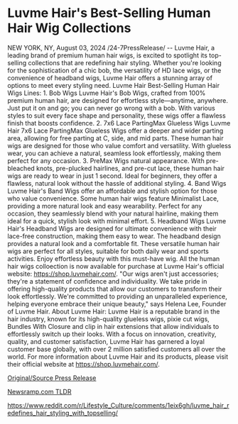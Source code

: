 # Luvme Hair's Best-Selling Human Hair Wig Collections

NEW YORK, NY, August 03, 2024 /24-7PressRelease/ -- Luvme Hair, a leading brand of premium human hair wigs, is excited to spotlight its top-selling collections that are redefining hair styling. Whether you're looking for the sophistication of a chic bob, the versatility of HD lace wigs, or the convenience of headband wigs, Luvme Hair offers a stunning array of options to meet every styling need.  Luvme Hair Best-Selling Human Hair Wigs Lines: 1. Bob Wigs Luvme Hair's Bob Wigs, crafted from 100% premium human hair, are designed for effortless style—anytime, anywhere. Just put it on and go; you can never go wrong with a bob. With various styles to suit every face shape and personality, these wigs offer a flawless finish that boosts confidence.  2. 7x6 Lace PartingMax Glueless Wigs Luvme Hair 7x6 Lace PartingMax Glueless Wigs offer a deeper and wider parting area, allowing for free parting at C, side, and mid parts. These human hair wigs are designed for those who value comfort and versatility. With glueless wear, you can achieve a natural, seamless look effortlessly, making them perfect for any occasion.  3. PreMax Wigs natural appearance. With pre-bleached knots, pre-plucked hairlines, and pre-cut lace, these human hair wigs are ready to wear in just 1 second. Ideal for beginners, they offer a flawless, natural look without the hassle of additional styling.  4. Band Wigs Luvme Hair's Band Wigs offer an affordable and stylish option for those who value convenience. Some human hair wigs feature Minimalist Lace, providing a more natural look and easy wearability. Perfect for any occasion, they seamlessly blend with your natural hairline, making them ideal for a quick, stylish look with minimal effort.  5. Headband Wigs Luvme Hair's Headband Wigs are designed for ultimate convenience with their lace-free construction, making them easy to wear. The headband design provides a natural look and a comfortable fit. These versatile human hair wigs are perfect for all styles, suitable for both daily wear and sports activities. Enjoy effortless beauty with this must-have wig.  All the human hair wigs colloection is now available for purchase at Luvme Hair's official website: https://shop.luvmehair.com/.  "Our wigs aren't just accessories; they're a statement of confidence and individuality. We take pride in offering high-quality products that allow our customers to transform their look effortlessly. We're committed to providing an unparalleled experience, helping everyone embrace their unique beauty," says Helena Lee, Founder of Luvme Hair.  About Luvme Hair: Luvme Hair is a reputable brand in the hair industry, known for its high-quality glueless wigs, pixie cut wigs, Bundles With Closure and clip in hair extensions that allow individuals to effortlessly switch up their looks. With a focus on innovation, creativity, quality, and customer satisfaction, Luvme Hair has garnered a loyal customer base globally, with over 2 million satisfied customers all over the world. For more information about Luvme Hair and its products, please visit their official website at https://shop.luvmehair.com/. 

[Original/Source Press Release](https://www.24-7pressrelease.com/press-release/513082/luvme-hairs-best-selling-human-hair-wig-collections)
                    

[Newsramp.com TLDR](None) 

https://www.reddit.com/r/Lifestyle_Culture/comments/1eix6gh/luvme_hair_redefines_hair_styling_with_topselling/